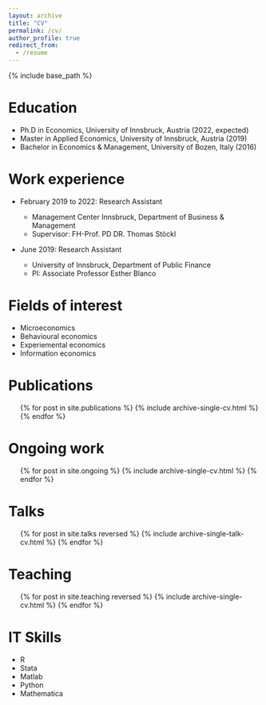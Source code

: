 ```yaml
---
layout: archive
title: "CV"
permalink: /cv/
author_profile: true
redirect_from:
  - /resume
---
```


{% include base_path %}

Education
======
* Ph.D in Economics, University of Innsbruck, Austria (2022, expected)
* Master in Applied Economics, University of Innsbruck, Austria (2019)
* Bachelor in Economics & Management, University of Bozen, Italy (2016)

Work experience
======
* February 2019 to 2022: Research Assistant
  * Management Center Innsbruck, Department of Business & Management
  * Supervisor: FH-Prof. PD DR. Thomas Stöckl

* June 2019: Research Assistant
  * University of Innsbruck, Department of Public Finance
  * PI: Associate Professor Esther Blanco
  
Fields of interest
======
* Microeconomics
* Behavioural economics
* Experiemental economics
* Information economics

Publications
======
  <ul>{% for post in site.publications %}
    {% include archive-single-cv.html %}
  {% endfor %}</ul>
  
Ongoing work
======
  <ul>{% for post in site.ongoing %}
    {% include archive-single-cv.html %}
  {% endfor %}</ul>
  
Talks
======
  <ul>{% for post in site.talks reversed %}
    {% include archive-single-talk-cv.html %}
  {% endfor %}</ul>
  
Teaching
======
  <ul>{% for post in site.teaching reversed %}
    {% include archive-single-cv.html %}
  {% endfor %}</ul>
 
IT Skills
======
* R
* Stata
* Matlab
* Python
* Mathematica
